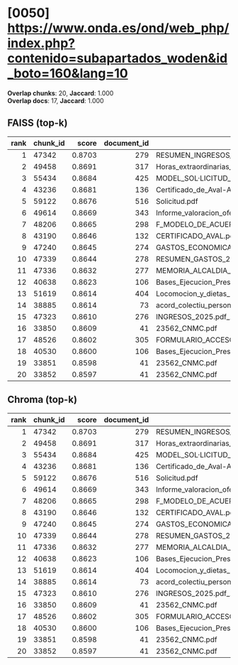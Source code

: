 # [0050] https://www.onda.es/ond/web_php/index.php?contenido=subapartados_woden&id_boto=160&lang=10

**Overlap chunks**: 20, **Jaccard**: 1.000  
**Overlap docs**: 17, **Jaccard**: 1.000

## FAISS (top-k)
rank | chunk_id | score | document_id | title
---:|---|---:|---:|---
1 | 47342 | 0.8703 | 279 | RESUMEN_INGRESOS_2025.pdf_1742285328909.pdf
2 | 49458 | 0.8691 | 317 | Horas_extraordinarias_junio.pdf
3 | 55434 | 0.8684 | 425 | MODEL_SOL·LICITUD_ESCOLETA_ESTIU_2025 (1).pdf
4 | 43236 | 0.8681 | 136 | Certificado_de_Aval-Ayuntamiento_de_Onda_Servicios_AGE_logo.pdf
5 | 59122 | 0.8676 | 516 | Solicitud.pdf
6 | 49614 | 0.8669 | 343 | Informe_valoracion_ofertas_S2._Suministro_y_servicio_de_impresion.pdf
7 | 48206 | 0.8665 | 298 | F_MODELO_DE_ACUERDO_SOL_AYC_RED_INTERIOR_PARA_AUTOCONSUMO_PROYECTO_PABELLON.pdf
8 | 43190 | 0.8646 | 132 | CERTIFICADO_AVAL.pdf
9 | 47240 | 0.8645 | 274 | GASTOS_ECONOMICA_2025.pdf_1742285328993.pdf
10 | 47339 | 0.8644 | 278 | RESUMEN_GASTOS_2025.pdf_1742285328925.pdf
11 | 47336 | 0.8632 | 277 | MEMORIA_ALCALDIA_PRESUPUESTO_2025.pdf_1742285328938.pdf
12 | 40638 | 0.8623 | 106 | Bases_Ejecucion_Presupuesto_2025.pdf
13 | 51619 | 0.8614 | 404 | Locomocion_y_dietas_Las_Rozas_civinet.pdf
14 | 38885 | 0.8614 | 73 | acord_colectiu_personal_funcionari_2025.pdf
15 | 47323 | 0.8610 | 276 | INGRESOS_2025.pdf_1742285328954.pdf
16 | 33850 | 0.8609 | 41 | 23562_CNMC.pdf
17 | 48526 | 0.8602 | 305 | FORMULARIO_ACCESO_PID.pdf
18 | 40530 | 0.8600 | 106 | Bases_Ejecucion_Presupuesto_2025.pdf
19 | 33851 | 0.8598 | 41 | 23562_CNMC.pdf
20 | 33852 | 0.8597 | 41 | 23562_CNMC.pdf

## Chroma (top-k)
rank | chunk_id | score | document_id | title
---:|---|---:|---:|---
1 | 47342 | 0.8703 | 279 | RESUMEN_INGRESOS_2025.pdf_1742285328909.pdf
2 | 49458 | 0.8691 | 317 | Horas_extraordinarias_junio.pdf
3 | 55434 | 0.8684 | 425 | MODEL_SOL·LICITUD_ESCOLETA_ESTIU_2025 (1).pdf
4 | 43236 | 0.8681 | 136 | Certificado_de_Aval-Ayuntamiento_de_Onda_Servicios_AGE_logo.pdf
5 | 59122 | 0.8676 | 516 | Solicitud.pdf
6 | 49614 | 0.8669 | 343 | Informe_valoracion_ofertas_S2._Suministro_y_servicio_de_impresion.pdf
7 | 48206 | 0.8665 | 298 | F_MODELO_DE_ACUERDO_SOL_AYC_RED_INTERIOR_PARA_AUTOCONSUMO_PROYECTO_PABELLON.pdf
8 | 43190 | 0.8646 | 132 | CERTIFICADO_AVAL.pdf
9 | 47240 | 0.8645 | 274 | GASTOS_ECONOMICA_2025.pdf_1742285328993.pdf
10 | 47339 | 0.8644 | 278 | RESUMEN_GASTOS_2025.pdf_1742285328925.pdf
11 | 47336 | 0.8632 | 277 | MEMORIA_ALCALDIA_PRESUPUESTO_2025.pdf_1742285328938.pdf
12 | 40638 | 0.8623 | 106 | Bases_Ejecucion_Presupuesto_2025.pdf
13 | 51619 | 0.8614 | 404 | Locomocion_y_dietas_Las_Rozas_civinet.pdf
14 | 38885 | 0.8614 | 73 | acord_colectiu_personal_funcionari_2025.pdf
15 | 47323 | 0.8610 | 276 | INGRESOS_2025.pdf_1742285328954.pdf
16 | 33850 | 0.8609 | 41 | 23562_CNMC.pdf
17 | 48526 | 0.8602 | 305 | FORMULARIO_ACCESO_PID.pdf
18 | 40530 | 0.8600 | 106 | Bases_Ejecucion_Presupuesto_2025.pdf
19 | 33851 | 0.8598 | 41 | 23562_CNMC.pdf
20 | 33852 | 0.8597 | 41 | 23562_CNMC.pdf

